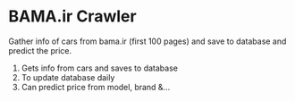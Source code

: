 # BAMA.ir Crawler
Gather info of cars from bama.ir (first 100 pages) and save to database and predict the price.

1. Gets info from cars and saves to database
2. To update database daily
3. Can predict price from model, brand &...
